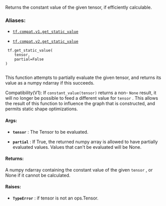 Returns the constant value of the given tensor, if efficiently calculable.



### Aliases:

- [ `tf.compat.v1.get_static_value` ](/api_docs/python/tf/get_static_value)

- [ `tf.compat.v2.get_static_value` ](/api_docs/python/tf/get_static_value)



```
 tf.get_static_value(
    tensor,
    partial=False
)
 
```

This function attempts to partially evaluate the given tensor, and
returns its value as a numpy ndarray if this succeeds.

Compatibility(V1): If  `constant_value(tensor)`  returns a non- `None`  result, it
will no longer be possible to feed a different value for  `tensor` . This allows
the result of this function to influence the graph that is constructed, and
permits static shape optimizations.



#### Args:

- **`tensor`** : The Tensor to be evaluated.

- **`partial`** : If True, the returned numpy array is allowed to have partially
evaluated values. Values that can't be evaluated will be None.



#### Returns:
A numpy ndarray containing the constant value of the given  `tensor` ,
or None if it cannot be calculated.



#### Raises:

- **`TypeError`** : if tensor is not an ops.Tensor.

